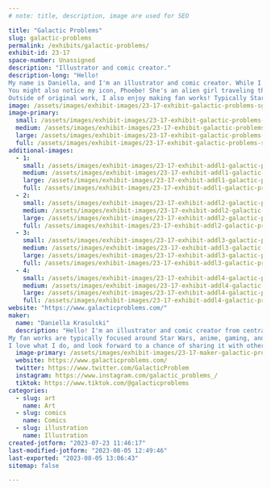 ```yaml
---
# note: title, description, image are used for SEO

title: "Galactic Problems"
slug: galactic-problems
permalink: /exhibits/galactic-problems/
exhibit-id: 23-17
space-number: Unassigned
description: "Illustrator and comic creator."
description-long: "Hello!
My name is Daniella, and I'm an illustrator and comic creator. While I make a variety of work, my main passion right now is my original comic series, Galactic Problems. The comic follows a group of private investigators solving mysteries across the galaxy.
You might also notice my icon, Phoebe! She's an alien girl traveling the stars, and I draw her adventures. 
Outside of original work, I also enjoy making fan works! Typically Star Wars, anime, gaming, or whatever else I'm passionate about."
image: /assets/images/exhibit-images/23-17-exhibit-galactic-problems-sgfastfood-final-posting-large.png
image-primary: 
  small: /assets/images/exhibit-images/23-17-exhibit-galactic-problems-sgfastfood-final-posting-small.png
  medium: /assets/images/exhibit-images/23-17-exhibit-galactic-problems-sgfastfood-final-posting-medium.png
  large: /assets/images/exhibit-images/23-17-exhibit-galactic-problems-sgfastfood-final-posting-large.png
  full: /assets/images/exhibit-images/23-17-exhibit-galactic-problems-sgfastfood-final-posting-full.png
additional-images: 
  - 1:
    small: /assets/images/exhibit-images/23-17-exhibit-addl1-galactic-problems-mercury-final-posting-small.png
    medium: /assets/images/exhibit-images/23-17-exhibit-addl1-galactic-problems-mercury-final-posting-medium.png
    large: /assets/images/exhibit-images/23-17-exhibit-addl1-galactic-problems-mercury-final-posting-large.png
    full: /assets/images/exhibit-images/23-17-exhibit-addl1-galactic-problems-mercury-final-posting-full.png
  - 2:
    small: /assets/images/exhibit-images/23-17-exhibit-addl2-galactic-problems-pearlspacegirl-posting-small.png
    medium: /assets/images/exhibit-images/23-17-exhibit-addl2-galactic-problems-pearlspacegirl-posting-medium.png
    large: /assets/images/exhibit-images/23-17-exhibit-addl2-galactic-problems-pearlspacegirl-posting-large.png
    full: /assets/images/exhibit-images/23-17-exhibit-addl2-galactic-problems-pearlspacegirl-posting-full.png
  - 3:
    small: /assets/images/exhibit-images/23-17-exhibit-addl3-galactic-problems-riddle-teaparty-final-small-small.png
    medium: /assets/images/exhibit-images/23-17-exhibit-addl3-galactic-problems-riddle-teaparty-final-small-medium.png
    large: /assets/images/exhibit-images/23-17-exhibit-addl3-galactic-problems-riddle-teaparty-final-small-large.png
    full: /assets/images/exhibit-images/23-17-exhibit-addl3-galactic-problems-riddle-teaparty-final-small-full.png
  - 4:
    small: /assets/images/exhibit-images/23-17-exhibit-addl4-galactic-problems-tech-sad-final-posting-small.png
    medium: /assets/images/exhibit-images/23-17-exhibit-addl4-galactic-problems-tech-sad-final-posting-medium.png
    large: /assets/images/exhibit-images/23-17-exhibit-addl4-galactic-problems-tech-sad-final-posting-large.png
    full: /assets/images/exhibit-images/23-17-exhibit-addl4-galactic-problems-tech-sad-final-posting-full.png
website: "https://www.galacticproblems.com/"
maker: 
  name: "Daniella Krasulski"
  description: "Hello! I'm an illustrator and comic creator from central Florida. I make a variety of work; including original illustrations, comics, and fan works. My original content is a mix of artwork showcasing my original characters, and a comic series called Galactic Problems. The comic follows private investigators solving mysteries across the galaxy. 
My fan works are typically focused around Star Wars, anime, gaming, and whatever else I'm passionate about at the time. 
I love what I do, and look forward to a chance of sharing it with others!"
  image-primary: /assets/images/exhibit-images/23-17-maker-galactic-problems-icon-medium.jpg
  website: https://www.galacticproblems.com/
  twitter: https://www.twitter.com/GalacticProblem
  instagram: https://www.instagram.com/galactic_problems_/
  tiktok: https://www.tiktok.com/@galacticproblems
categories: 
  - slug: art
    name: Art
  - slug: comics
    name: Comics
  - slug: illustration
    name: Illustration
created-jotform: "2023-07-23 11:46:17"
last-modified-jotform: "2023-08-05 12:49:46"
last-exported: "2023-08-05 13:06:43"
sitemap: false

---
```

